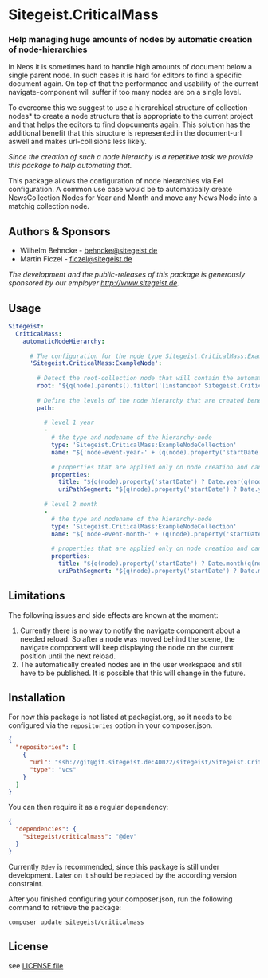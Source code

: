 # Sitegeist.CriticalMass
### Help managing huge amounts of nodes by automatic creation of node-hierarchies 

In Neos it is sometimes hard to handle high amounts of document below a 
single parent node. In such cases it is hard for editors to find a 
specific document again. On top of that the performance and usability of 
the current navigate-component will suffer if too many nodes are on a 
single level.

To overcome this we suggest to use a hierarchical structure of 
collection-nodes* to create a node structure that is appropriate 
to the current project and that helps the editors to find dopcuments again. 
This solution has the additional benefit that this structure is represented 
in the document-url aswell and makes url-collisions less likely.

*Since the creation of such a node hierarchy is a repetitive task we 
provide this package to help automating that.*

This package allows the configuration of node hierarchies via Eel configuration. 
A common use case would be to automatically create NewsCollection Nodes for Year and Month 
and move any News Node into a matchig collection node.

## Authors & Sponsors

* Wilhelm Behncke - behncke@sitegeist.de
* Martin Ficzel - ficzel@sitegeist.de

*The development and the public-releases of this package is generously sponsored 
by our employer http://www.sitegeist.de.*

## Usage

```yaml
Sitegeist:
  CriticalMass:
    automaticNodeHierarchy:
    
      # The configuration for the node type Sitegeist.CriticalMass:ExampleNode     
      'Sitegeist.CriticalMass:ExampleNode':
      
        # Detect the root-collection node that will contain the automatically created node hierarchy
        root: "${q(node).parents().filter('[instanceof Sitegeist.CriticalMass:ExampleNodeCollection]').slice(-1, 1).get(0)}"
        
        # Define the levels of the node hierarchy that are created beneath the root node
        path:
       
          # level 1 year
          -
            # the type and nodename of the hierarchy-node  
            type: 'Sitegeist.CriticalMass:ExampleNodeCollection'
            name: "${'node-event-year-' + (q(node).property('startDate') ? Date.year(q(node).property('startDate')) : 'no-year')}"
            
            # properties that are applied only on node creation and can be edited afterwards
            properties:
              title: "${q(node).property('startDate') ? Date.year(q(node).property('startDate')) : 'no-year'}"
              uriPathSegment: "${q(node).property('startDate') ? Date.year(q(node).property('startDate')) : 'no-year'}"
          
          # level 2 month
          -
            # the type and nodename of the hierarchy-node  
            type: 'Sitegeist.CriticalMass:ExampleNodeCollection'
            name: "${'node-event-month-' + (q(node).property('startDate') ? Date.month(q(node).property('startDate')) : 'no-month')}"
            
            # properties that are applied only on node creation and can be edited afterwards
            properties:
              title: "${q(node).property('startDate') ? Date.month(q(node).property('startDate')) : 'no-month'}"
              uriPathSegment: "${q(node).property('startDate') ? Date.month(q(node).property('startDate')) : 'no-month'}"
```

## Limitations 

The following issues and side effects are known at the moment:

1. Currently there is no way to notify the navigate component about a 
   needed reload. So after a node was moved behind the scene, the navigate 
   component will keep displaying the node on the current position until 
   the next reload.
2. The automatically created nodes are in the user workspace and still 
   have to be published. It is possible that this will change in the future.

## Installation 

For now this package is not listed at packagist.org, so it needs to be configured via the `repositories` option in your composer.json.

```json
{
  "repositories": [
    {
      "url": "ssh://git@git.sitegeist.de:40022/sitegeist/Sitegeist.CriticalMass.git",
      "type": "vcs"
    }
  ]
}
```

You can then require it as a regular dependency:

```json
{
  "dependencies": {
    "sitegeist/criticalmass": "@dev"
  }
}
```

Currently `@dev` is recommended, since this package is still under development. Later on it should be replaced by the according version constraint.

After you finished configuring your composer.json, run the following command to retrieve the package:

```shell
composer update sitegeist/criticalmass
```

## License

see [LICENSE file](LICENSE)